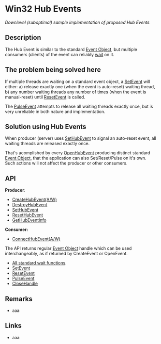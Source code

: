 # Win32 Hub Events
*Downlevel (suboptimal) sample implementation of proposed Hub Events*

## Description

The Hub Event is similar to the standard [Event Object](https://learn.microsoft.com/en-us/windows/win32/sync/event-objects),
but multiple consumers (clients) of the event can reliably
[wait](https://learn.microsoft.com/en-us/windows/win32/sync/wait-functions) on it.

## The problem being solved here

If multiple threads are waiting on a standard event object,
a [SetEvent](https://learn.microsoft.com/en-us/windows/win32/api/synchapi/nf-synchapi-setevent)
will either:
a) release exactly one (when the event is auto-reset) waiting thread,
b) any number waiting threads any number of times (when the event is manual-reset) until 
[ResetEvent](https://learn.microsoft.com/en-us/windows/win32/api/synchapi/nf-synchapi-resetevent) is called.

The [PulseEvent](https://learn.microsoft.com/en-us/windows/win32/api/winbase/nf-winbase-pulseevent) attempts
to release all waiting threads exactly once, but is very unreliable in both nature and implementation.

## Solution using Hub Events

When producer (server) uses [SetHubEvent]() to signal an auto-reset event,
all waiting threads are released exactly once.

That's acomplished by every [OpenHubEvent]() producing distinct
standard [Event Object](https://learn.microsoft.com/en-us/windows/win32/sync/event-objects),
that the application can also Set/Reset/Pulse on it's own.
Such actions will not affect the producer or other consumers.

## API

**Producer:**

* [CreateHubEvent(A/W)]()
* [DestroyHubEvent]()
* [SetHubEvent]()
* [ResetHubEvent]()
* [GetHubEventInfo]()

**Consumer:**

* [ConnectHubEvent(A/W)]()

The API returns regular [Event Object](https://learn.microsoft.com/en-us/windows/win32/sync/event-objects) handle
which can be used interchangeably, as if returned by CreateEvent or OpenEvent.

* [All standard wait functions](https://learn.microsoft.com/en-us/windows/win32/sync/wait-functions).
* [SetEvent](https://learn.microsoft.com/en-us/windows/win32/api/synchapi/nf-synchapi-setevent)
* [ResetEvent](https://learn.microsoft.com/en-us/windows/win32/api/synchapi/nf-synchapi-resetevent)
* [PulseEvent](https://learn.microsoft.com/en-us/windows/win32/api/winbase/nf-winbase-pulseevent)
* [CloseHandle](https://learn.microsoft.com/en-us/windows/win32/api/handleapi/nf-handleapi-closehandle)

## Remarks

* aaa

## Links

* aaa

